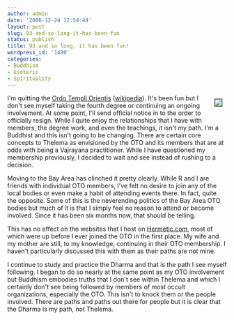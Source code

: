 ```yaml
---
author: admin
date: '2006-12-24 12:54:44'
layout: post
slug: 93-and-so-long-it-has-been-fun
status: publish
title: 93 and so long, it has been fun!
wordpress_id: '1490'
categories:
- Buddhism
- Esoteric
- Spirituality
---
```

<img src="http://www.arcanology.com/images/mage.jpg" align="right" border="1" hspace="10" vspace="10" />I'm quitting the <a href="http://oto-usa.org/">Ordo Templi Orientis</a> (<a href="http://en.wikipedia.org/wiki/Ordo_Templi_Orientis">wikipedia</a>). It's been fun but I don't see myself taking the fourth degree or continuing an ongoing involvement. At some point, I'll send official notice in to the order to officially resign.
While I quite enjoy the relationships that I have with members, the degree work, and even the teachings, it isn't my path. I'm a Buddhist and this isn't going to be changing. There are certain core concepts to Thelema as envisioned by the OTO and its members that are at odds with being a Vajrayana practitioner. While I have questioned my membership previously, I decided to wait and see instead of rushing to a decision.

Moving to the Bay Area has clinched it pretty clearly. While R and I are friends with individual OTO members, I've felt no desire to join any of the local bodies or even make a habit of attending events there. In fact, quite the opposite. Some of this is the neverending politics of the Bay Area OTO bodies but much of it is that I simply feel no reason to attend or become involved. Since it has been six months now, that should be telling.

This has no effect on the websites that I host on <a href="http://www.hermetic.com">Hermetic.com</a>, most of which were up before I ever joined the OTO in the first place. My wife and my mother are still, to my knowledge, continuing in their OTO membership. I haven't particularly discussed this with them as their paths are not mine.

I continue to study and practice the Dharma and that is the path I see myself following. I began to do so nearly at the same point as my OTO involvement but Buddhism embodies truths that I don't see within Thelema and which I certainly don't see being followed by members of most occult organizations, especially the OTO. This isn't to knock them or the people involved. There are paths and paths out there for people but it is clear that the Dharma is my path, not Thelema.
